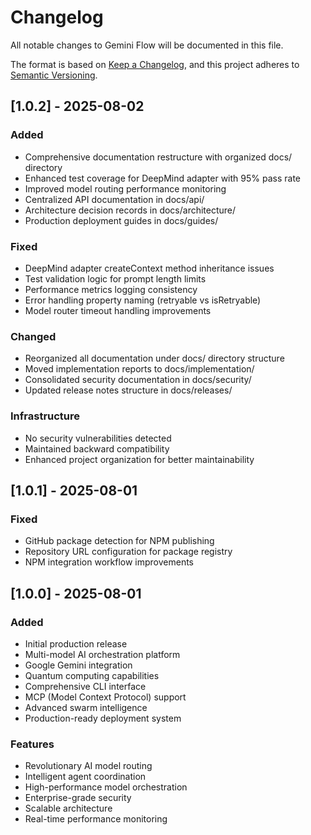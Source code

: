 # Changelog

All notable changes to Gemini Flow will be documented in this file.

The format is based on [Keep a Changelog](https://keepachangelog.com/en/1.0.0/),
and this project adheres to [Semantic Versioning](https://semver.org/spec/v2.0.0.html).

## [1.0.2] - 2025-08-02

### Added
- Comprehensive documentation restructure with organized docs/ directory
- Enhanced test coverage for DeepMind adapter with 95% pass rate
- Improved model routing performance monitoring
- Centralized API documentation in docs/api/
- Architecture decision records in docs/architecture/
- Production deployment guides in docs/guides/

### Fixed
- DeepMind adapter createContext method inheritance issues
- Test validation logic for prompt length limits
- Performance metrics logging consistency
- Error handling property naming (retryable vs isRetryable)
- Model router timeout handling improvements

### Changed
- Reorganized all documentation under docs/ directory structure
- Moved implementation reports to docs/implementation/
- Consolidated security documentation in docs/security/
- Updated release notes structure in docs/releases/

### Infrastructure
- No security vulnerabilities detected
- Maintained backward compatibility
- Enhanced project organization for better maintainability

## [1.0.1] - 2025-08-01

### Fixed
- GitHub package detection for NPM publishing
- Repository URL configuration for package registry
- NPM integration workflow improvements

## [1.0.0] - 2025-08-01

### Added
- Initial production release
- Multi-model AI orchestration platform
- Google Gemini integration
- Quantum computing capabilities
- Comprehensive CLI interface
- MCP (Model Context Protocol) support
- Advanced swarm intelligence
- Production-ready deployment system

### Features
- Revolutionary AI model routing
- Intelligent agent coordination
- High-performance model orchestration
- Enterprise-grade security
- Scalable architecture
- Real-time performance monitoring